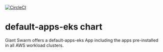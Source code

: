 [![CircleCI](https://circleci.com/gh/giantswarm/default-apps-eks.svg?style=shield)](https://circleci.com/gh/giantswarm/default-apps-eks)

# default-apps-eks chart

Giant Swarm offers a default-apps-eks App including the apps pre-installed in all AWS workload clusters.

